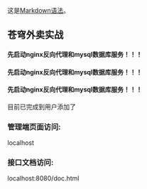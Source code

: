 这是[Markdown语法](https://markdown.com.cn/basic-syntax/lists.html)。

## 苍穹外卖实战
#### 先启动nginx反向代理和mysql数据库服务！！！
#### 先启动nginx反向代理和mysql数据库服务！！！
#### 先启动nginx反向代理和mysql数据库服务！！！

目前已完成到用户添加了

### 管理端页面访问:
localhost

### 接口文档访问:
localhost:8080/doc.html

